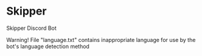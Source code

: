 # Skipper
Skipper Discord Bot

Warning! File "language.txt" contains inappropriate language for use by the bot's language detection method
